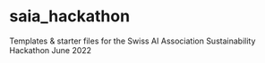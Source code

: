 # saia_hackathon
Templates &amp; starter files for the Swiss AI Association Sustainability Hackathon June 2022
